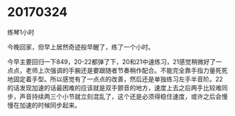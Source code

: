 # 20170324

练琴1小时

今晚回家，但早上居然奇迹般早醒了，练了一个小时。

今早主要回归一下849，20-22都弹了下，20和21中速练习，21感觉稍微好了一点点，老师上次强调的手腕还是要跟随者节奏稍作配合。不能完全靠手指力量死死地固定着手型。所以感觉有了一点点的改善，然后还是单独练习左手半音阶。22的话发现加速的话最困难的应该就是双手颤音的地方，速度上去之后两手比较难同步，声音持续两三个小节就立刻混乱了，这个还是必须得稳住速度，或许之后会慢慢在加速的时候同步起来。
